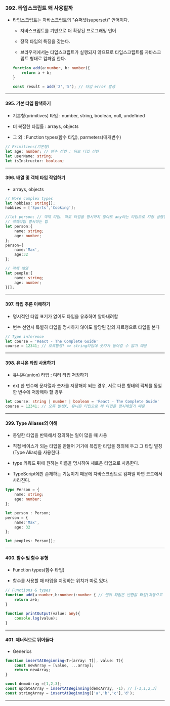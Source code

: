 ### 392. 타입스크립트 왜 사용할까

- 타입스크립트는 자바스크립트의 "슈퍼셋(superset)" 언어이다.
  
  - 자바스크립트를 기반으로 더 확장된 프로그래밍 언어
  
  - 장적 타입의 특징을 갖는다.
  
  - 브라우저에서는 타입스크립트가 실행되지 않으므로 타입스크립트를 자바스크립트 형태로 컴파일 한다.
  
  ```typescript
  function add(a:number, b: number){
      return a + b;
  }
  
  const result = add('2','5'); // 타입 error 발생
  ```

---

#### 395. 기본 타입 탐색하기

- 기본형(primitives) 타입 :  number, string, boolean, null, undefined

- 더 복잡한 타입들 : arrays, objects

- 그 외 : Function types(함수 타입), parmeters(매개변수)

```typescript
// Primitives(기본형)
let age: number; // 변수 선언 : 뒤로 타입 선언
let userName: string;
let isInstructor: boolean;
```

---

#### 396. 배열 및 객체 타입 작업하기

- arrays, objects

```typescript
// More complex types
let hobbies: string[];
hobbies = ['Sports','Cooking'];

//let person; // 객체 타입. 따로 타입을 명시하지 않아도 any라는 타입으로 지정 실행됨
// 객체타입 명시하는 법
let person:{
    name: string;
    age: number;
};
person={
    name:'Max',
    age:32
};

// 객체 배열
let people:{
    name: string;
    age: number;
}[];
```

---

#### 397. 타입 추론 이해하기

- 명시적인 타입 표기가 없어도 타입을 유추하여 알아내려함

- 변수 선언시 특별히 타입을 명시하지 않아도 할당된 값의 자료형으로 타입을 본다

```typescript
// Type inference
let course = 'React - The Complete Guide'
course = 12341; // 오류발생! => string타입에 숫자가 들어갈 수 없기 때문
```

---

#### 398. 유니온 타입 사용하기

- 유니온(union) 타입 : 여러 타입 저장하기

- ex) 한 변수에 문자열과 숫자를 저장해야 되는 경우, 서로 다른 형태의 객체를 동일한 변수에 저장해야 할 경우

```typescript
let course: string | number | boolean = 'React - The Complete Guide'
course = 12341; // 오류 발생X, 유니온 타입으로 해 타입을 명시해줬기 때문
```

---

#### 399. Type Aliases의 이해

- 동일한 타입을 반복해서 정의하는 일이 많을 때 사용

- 직접 베이스가 되는 타입을 만들어 거기에 복잡한 타입을 정의해 두고 그 타입 별칭(Type Alias)을 사용한다.

- type 키워드 뒤에 원하는 이름을 명시하여 새로운 타입으로 사용한다.

- TypeScript에만 존재하는 기능이기 때문에  자바스크립트로 컴파일 하면 코드에서 사라진다.

```typescript
type Person = {
    name: string;
    age: number;
};

let person : Person;
person = {
    name:'Max',
    age: 32
};

let peoples: Person[];
```

---

#### 400. 함수 및 함수 유형

- Function types(함수 타입)

- 함수를 사용할 때 타입을 지정하는 위치가 따로 있다.

```typescript
// Functions & types
function add(a:number,b:number):number { // 맨뒤 타입은 반환값 타입(자동으로 지정되므로 생략가능)
    return a+b;
}

function printOutput(value: any){
    console.log(value);
}
```

---

#### 401. 제너릭으로 뛰어들다

- Generics

```typescript
function insertAtBeginning<T>(array: T[], value: T){
    const newArray = [value, ...array];
    return newArray;
}

const demoArray =[1,2,3];
const updateArray = insertAtBeginning(demoArray, -1); // [-1,1,2,3]
const stringArray = insertAtBeginning(['a','b','c'],'d');
```

---